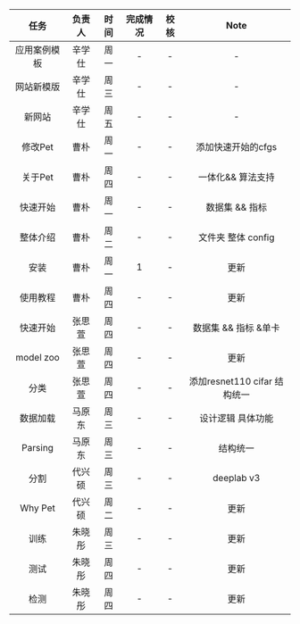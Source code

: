 | 任务   | 负责人 | 时间 | 完成情况 |  校核 |  Note |
| :-----:| :----: | :----: | :-----:| :---: |:---:|
| 应用案例模板 | 辛学仕 | 周一 | - | - | - |
| 网站新模版 | 辛学仕 | 周三 | - |-|-|
| 新网站 | 辛学仕 | 周五 | - |-|-|
| 修改Pet | 曹朴 | 周一 | - |-| 添加快速开始的cfgs|
| 关于Pet | 曹朴 | 周四 | - |-| 一体化&& 算法支持|
| 快速开始 | 曹朴 | 周一 | - |-| 数据集 && 指标|
| 整体介绍 | 曹朴 | 周二 | - |-|文件夹 整体 config|
| 安装 | 曹朴 | 周一 | 1 | -|  更新|
| 使用教程 | 曹朴 | 周四 | - | -|  更新|
| 快速开始 | 张思萱 | 周四 | - |-| 数据集 && 指标 &单卡|
| model zoo | 张思萱 | 周四 | - |-| 更新|
| 分类 | 张思萱 | 周四 | - |-| 添加resnet110 cifar 结构统一|
| 数据加载 | 马原东 | 周三 | - |-|设计逻辑 具体功能|
| Parsing | 马原东 | 周三 | - |-|结构统一|
| 分割 | 代兴硕 | 周三 | - |-|deeplab v3|
| Why Pet | 代兴硕 | 周二 | - |-| 更新|
| 训练 | 朱晓彤 | 周三 | - |-|更新|
| 测试 | 朱晓彤 | 周四 | - |-|更新|
| 检测 | 朱晓彤 | 周四 | - |-|更新|



